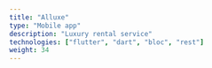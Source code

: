 ```yaml
---
title: "Alluxe"
type: "Mobile app"
description: "Luxury rental service"
technologies: ["flutter", "dart", "bloc", "rest"]
weight: 34
---
```

